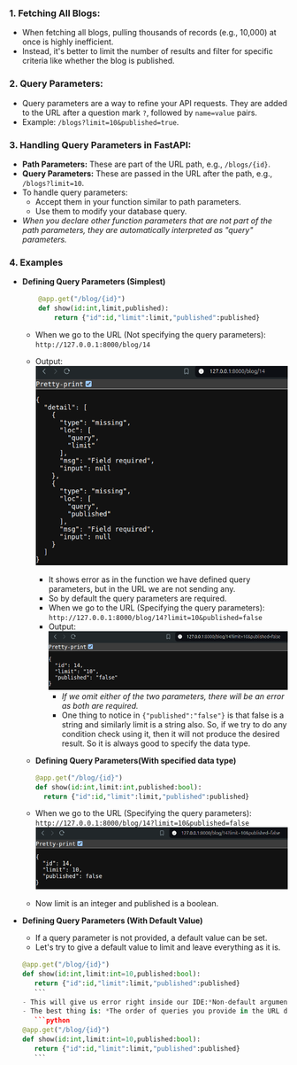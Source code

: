 ### 1. **Fetching All Blogs:**

- When fetching all blogs, pulling thousands of records (e.g., 10,000) at once is highly inefficient.
- Instead, it's better to limit the number of results and filter for specific criteria like whether the blog is published.
### 2. **Query Parameters:**

- Query parameters are a way to refine your API requests. They are added to the URL after a question mark `?`, followed by `name=value` pairs.
- Example: `/blogs?limit=10&published=true`.
### 3. **Handling Query Parameters in FastAPI:**

- **Path Parameters:** These are part of the URL path, e.g., `/blogs/{id}`.
- **Query Parameters:** These are passed in the URL after the path, e.g., `/blogs?limit=10`.
- To handle query parameters:
    - Accept them in your function similar to path parameters.
    - Use them to modify your database query.
- *When you declare other function parameters that are not part of the path parameters, they are automatically interpreted as "query" parameters.*
### 4. Examples
- **Defining Query Parameters (Simplest)**
	```python
		@app.get("/blog/{id}")
		def show(id:int,limit,published):
			return {"id":id,"limit":limit,"published":published}
	```

	- When we go to the URL (Not specifying the query parameters): `http://127.0.0.1:8000/blog/14`
	- Output:
	  ![image](images/image-5.png)
	  - It shows error as in the function we have defined query parameters, but in the URL we are not sending any.
	  - So by default the query parameters are required.
	  - When we go to the URL (Specifying the query parameters): `http://127.0.0.1:8000/blog/14?limit=10&published=false`
	  - Output:
		 ![image](images/image-6.png)
		- *If we omit either of the two parameters, there will be an error as both are required.*
		- One thing to notice in `{"published":"false"}` is that false is a string and similarly limit is a string also. So, if we try to do any condition check using it, then it will not produce the desired result. So it is always good to specify the data type.
	
	- **Defining Query Parameters(With specified data type)**
	  ```python
	  @app.get("/blog/{id}")
	  def show(id:int,limit:int,published:bool):
		return {"id":id,"limit":limit,"published":published}
		```
	- When we go to the URL (Specifying the query parameters): `http://127.0.0.1:8000/blog/14?limit=10&published=false`
	 ![image](images/image-7.png)
	- Now limit is an integer and published is a boolean.

- **Defining Query Parameters (With Default Value)**
	- If a query parameter is not provided, a default value can be set.
	- Let's try to give a default value to limit and leave everything as it is.
	 ```python
	 @app.get("/blog/{id}")
	 def show(id:int,limit:int=10,published:bool):
		return {"id":id,"limit":limit,"published":published}
		```
	- This will give us error right inside our IDE:*Non-default argument follows default argument* : which essentially means that we need to define arguments with default values after the non-default arguments.
	- The best thing is: *The order of queries you provide in the URL doesn't have to match with the order of arguments of the function as query parameters are identified by their name and not their position*
		```python
	 @app.get("/blog/{id}")
	 def show(id:int,limit:int=10,published:bool):
		return {"id":id,"limit":limit,"published":published}
		```